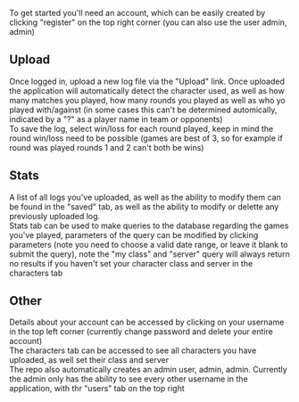 To get started you'll need an account, which can be easily created by clicking "register" on the top right corner (you can also use the user admin, admin)  
## Upload
Once logged in, upload a new log file via the "Upload" link. 
Once uploaded the application will automatically detect the character used, as well as how many matches you played, how many rounds you played as well as who yo played with/against (in some cases this can't be determined automically, indicated by a "?" as a player name in team or opponents)  
To save the log, select win/loss for each round played, keep in mind the round win/loss need to be possible (games are best of 3, so for example if round was played rounds 1 and 2 can't both be wins)
## Stats
A list of all logs you've uploaded, as well as the ability to modify them can be found in the "saved" tab, as well as the ability to modify or delette any previously uploaded log.   
Stats tab can be used to make queries to the database regarding the games you've played, parameters of the query can be modified by clicking parameters (note you need to choose a valid date range, or leave it blank to submit the query), note the "my class" and "server" query will always return no results if you haven't set your character class and server in the characters tab  
## Other
Details about your account can be accessed by clicking on your username in the top left corner (currently change password and delete your entire account)  
The characters tab can be accessed to see all characters you have uploaded, as well set their class and server  
The repo also automatically creates an admin user, admin, admin. Currently the admin only has the ability to see every other username in the application, with thr "users" tab on the top right
